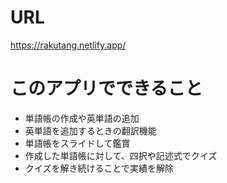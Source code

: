 
# URL
https://rakutang.netlify.app/

# このアプリでできること
<ul>
    <li>単語帳の作成や英単語の追加</li>
    <li>英単語を追加するときの翻訳機能</li>
    <li>単語帳をスライドして鑑賞</li>
    <li>作成した単語帳に対して、四択や記述式でクイズ</li>
    <li>クイズを解き続けることで実績を解除</li>
</ul>
